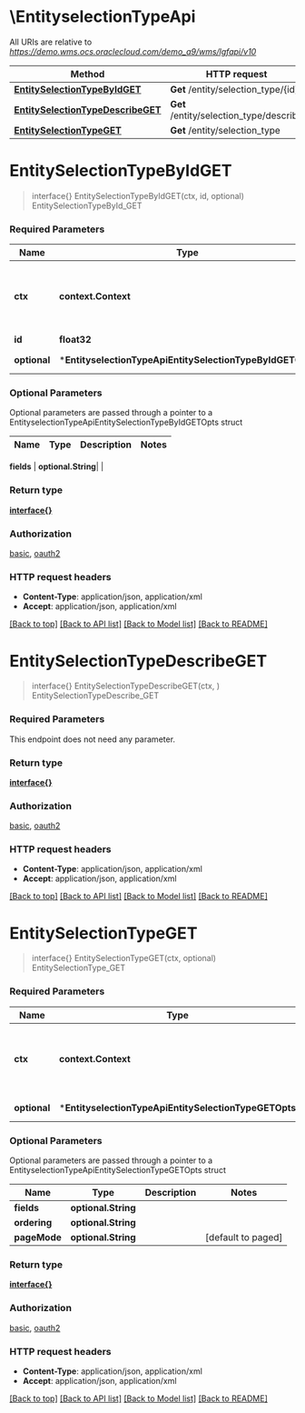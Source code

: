 # \EntityselectionTypeApi

All URIs are relative to *https://demo.wms.ocs.oraclecloud.com/demo_a9/wms/lgfapi/v10*

Method | HTTP request | Description
------------- | ------------- | -------------
[**EntitySelectionTypeByIdGET**](EntityselectionTypeApi.md#EntitySelectionTypeByIdGET) | **Get** /entity/selection_type/{id} | EntitySelectionTypeById_GET
[**EntitySelectionTypeDescribeGET**](EntityselectionTypeApi.md#EntitySelectionTypeDescribeGET) | **Get** /entity/selection_type/describe | EntitySelectionTypeDescribe_GET
[**EntitySelectionTypeGET**](EntityselectionTypeApi.md#EntitySelectionTypeGET) | **Get** /entity/selection_type | EntitySelectionType_GET


# **EntitySelectionTypeByIdGET**
> interface{} EntitySelectionTypeByIdGET(ctx, id, optional)
EntitySelectionTypeById_GET



### Required Parameters

Name | Type | Description  | Notes
------------- | ------------- | ------------- | -------------
 **ctx** | **context.Context** | context for authentication, logging, cancellation, deadlines, tracing, etc.
  **id** | **float32**|  | 
 **optional** | ***EntityselectionTypeApiEntitySelectionTypeByIdGETOpts** | optional parameters | nil if no parameters

### Optional Parameters
Optional parameters are passed through a pointer to a EntityselectionTypeApiEntitySelectionTypeByIdGETOpts struct

Name | Type | Description  | Notes
------------- | ------------- | ------------- | -------------

 **fields** | **optional.String**|  | 

### Return type

[**interface{}**](interface{}.md)

### Authorization

[basic](../README.md#basic), [oauth2](../README.md#oauth2)

### HTTP request headers

 - **Content-Type**: application/json, application/xml
 - **Accept**: application/json, application/xml

[[Back to top]](#) [[Back to API list]](../README.md#documentation-for-api-endpoints) [[Back to Model list]](../README.md#documentation-for-models) [[Back to README]](../README.md)

# **EntitySelectionTypeDescribeGET**
> interface{} EntitySelectionTypeDescribeGET(ctx, )
EntitySelectionTypeDescribe_GET



### Required Parameters
This endpoint does not need any parameter.

### Return type

[**interface{}**](interface{}.md)

### Authorization

[basic](../README.md#basic), [oauth2](../README.md#oauth2)

### HTTP request headers

 - **Content-Type**: application/json, application/xml
 - **Accept**: application/json, application/xml

[[Back to top]](#) [[Back to API list]](../README.md#documentation-for-api-endpoints) [[Back to Model list]](../README.md#documentation-for-models) [[Back to README]](../README.md)

# **EntitySelectionTypeGET**
> interface{} EntitySelectionTypeGET(ctx, optional)
EntitySelectionType_GET



### Required Parameters

Name | Type | Description  | Notes
------------- | ------------- | ------------- | -------------
 **ctx** | **context.Context** | context for authentication, logging, cancellation, deadlines, tracing, etc.
 **optional** | ***EntityselectionTypeApiEntitySelectionTypeGETOpts** | optional parameters | nil if no parameters

### Optional Parameters
Optional parameters are passed through a pointer to a EntityselectionTypeApiEntitySelectionTypeGETOpts struct

Name | Type | Description  | Notes
------------- | ------------- | ------------- | -------------
 **fields** | **optional.String**|  | 
 **ordering** | **optional.String**|  | 
 **pageMode** | **optional.String**|  | [default to paged]

### Return type

[**interface{}**](interface{}.md)

### Authorization

[basic](../README.md#basic), [oauth2](../README.md#oauth2)

### HTTP request headers

 - **Content-Type**: application/json, application/xml
 - **Accept**: application/json, application/xml

[[Back to top]](#) [[Back to API list]](../README.md#documentation-for-api-endpoints) [[Back to Model list]](../README.md#documentation-for-models) [[Back to README]](../README.md)

